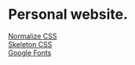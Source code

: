 # Personal website. 
[Normalize CSS](https://necolas.github.io/normalize.css/)  
[Skeleton CSS](http://getskeleton.com/)  
[Google Fonts](https://fonts.google.com/)  
